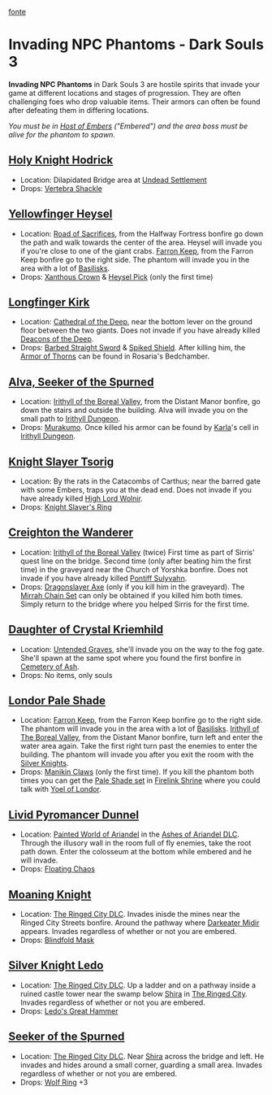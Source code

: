 [fonte](https://darksouls3.wiki.fextralife.com/Invading+NPC+Phantoms)

# Invading NPC Phantoms - Dark Souls 3

**Invading NPC Phantoms** in Dark Souls 3 are hostile spirits that invade your game at different locations and stages of progression. They are often challenging foes who drop valuable items. Their armors can often be found after defeating them in differing locations.

*You must be in [Host of Embers]() ("Embered") and the area boss must be alive for the phantom to spawn.*

## [Holy Knight Hodrick]()
* Location: Dilapidated Bridge area at [Undead Settlement]()
* Drops: [Vertebra Shackle]()

## [Yellowfinger Heysel]()
* Location: [Road of Sacrifices](), from the Halfway Fortress bonfire go down the path and walk towards the center of the area. Heysel will invade you if you're close to one of the giant crabs. [Farron Keep](), from the Farron Keep bonfire go to the right side. The phantom will invade you in the area with a lot of [Basilisks]().
* Drops: [Xanthous Crown]() & [Heysel Pick]() (only the first time)

## [Longfinger Kirk]()
* Location: [Cathedral of the Deep](), near the bottom lever on the ground floor between the two giants. Does not invade if you have already killed [Deacons of the Deep]().
* Drops: [Barbed Straight Sword]() & [Spiked Shield](). After killing him, the [Armor of Thorns]() can be found in Rosaria's Bedchamber.

## [Alva, Seeker of the Spurned]()
* Location: [Irithyll of the Boreal Valley](), from the Distant Manor bonfire, go down the stairs and outside the building. Alva will invade you on the small path to [Irithyll Dungeon]().
* Drops: [Murakumo](). Once killed his armor can be found by [Karla]()'s cell in [Irithyll Dungeon]().

## [Knight Slayer Tsorig]()
* Location: By the rats in the Catacombs of Carthus; near the barred gate with some Embers, traps you at the dead end. Does not invade if you have already killed [High Lord Wolnir]().
* Drops: [Knight Slayer's Ring]()

## [Creighton the Wanderer]()
* Location: [Irithyll of the Boreal Valley]() (twice) First time as part of Sirris' quest line on the bridge. Second time (only after beating him the first time) in the graveyard near the Church of Yorshka bonfire. Does not invade if you have already killed [Pontiff Sulyvahn]().
* Drops: [Dragonslayer Axe]() (only if you kill him in the graveyard). The [Mirrah Chain Set]() can only be obtained if you killed him both times. Simply return to the bridge where you helped Sirris for the first time.

## [Daughter of Crystal Kriemhild]()
* Location: [Untended Graves](), she'll invade you on the way to the fog gate. She'll spawn at the same spot where you found the first bonfire in [Cemetery of Ash]().
* Drops: No items, only souls

## [Londor Pale Shade]()
* Location: [Farron Keep](), from the Farron Keep bonfire go to the right side. The phantom will invade you in the area with a lot of [Basilisks](). [Irithyll of The Boreal Valley](), from the Distant Manor bonfire, turn left and enter the water area again. Take the first right turn past the enemies to enter the building. The phantom will invade you after you exit the room with the [Silver Knights]().
* Drops: [Manikin Claws]() (only the first time). If you kill the phantom both times you can get the [Pale Shade set]() in [Firelink Shrine]() where you could talk with [Yoel of Londor]().

## [Livid Pyromancer Dunnel]()
* Location: [Painted World of Ariandel]() in the [Ashes of Ariandel DLC](). Through the illusory wall in the room full of fly enemies, take the root path down. Enter the colosseum at the bottom while embered and he will invade.
* Drops: [Floating Chaos]()

## [Moaning Knight]()
* Location: [The Ringed City DLC](). Invades inisde the mines near the Ringed City Streets bonfire. Around the pathway where [Darkeater Midir]() appears. Invades regardless of whether or not you are embered.
* Drops: [Blindfold Mask]()

## [Silver Knight Ledo]()
* Location: [The Ringed City DLC](). Up a ladder and on a pathway inside a ruined castle tower near the swamp below [Shira]() in [The Ringed City](). Invades regardless of whether or not you are embered.
* Drops: [Ledo's Great Hammer]()

## [Seeker of the Spurned]()
* Location: [The Ringed City DLC](). Near [Shira]() across the bridge and left. He invades and hides around a small corner, guarding a small area. Invades regardless of whether or not you are embered.
* Drops: [Wolf Ring]() +3
